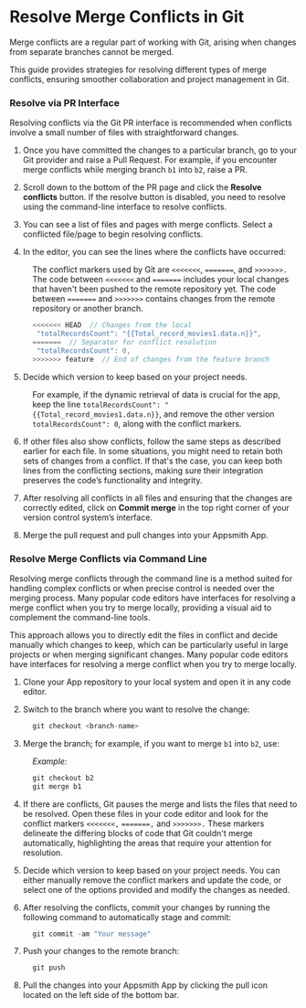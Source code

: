 # Resolve Merge Conflicts in Git

Merge conflicts are a regular part of working with Git, arising when changes from separate branches cannot be merged. 

This guide provides strategies for resolving different types of merge conflicts, ensuring smoother collaboration and project management in Git.



### Resolve via PR Interface
Resolving conflicts via the Git PR interface is recommended when conflicts involve a small number of files with straightforward changes.

1. Once you have committed the changes to a particular branch, go to your Git provider and raise a Pull Request. For example, if you encounter merge conflicts while merging branch `b1` into `b2`, raise a PR.

2. Scroll down to the bottom of the PR page and click the **Resolve conflicts** button. If the resolve button is disabled, you need to resolve using the command-line interface to resolve conflicts.

<dd>

<ZoomImage src="/img/conflicts-git-ui.png" alt="" caption=""/>

</dd>

3. You can see a list of files and pages with merge conflicts. Select a conflicted file/page to begin resolving conflicts.


4. In the editor, you can see the lines where the conflicts have occurred:

<dd>

The conflict markers used by Git are `<<<<<<<`, `=======`, and `>>>>>>>.` The code between `<<<<<<<` and `=======` includes your local changes that haven't been pushed to the remote repository yet. The code between `=======` and `>>>>>>>` contains changes from the remote repository or another branch.

```js
<<<<<<< HEAD  // Changes from the local
 "totalRecordsCount": "{{Total_record_movies1.data.n}}", 
=======  // Separator for conflict resolution
 "totalRecordsCount": 0, 
>>>>>>> feature  // End of changes from the feature branch
```
</dd>

5. Decide which version to keep based on your project needs. 

<dd>

For example, if the dynamic retrieval of data is crucial for the app, keep the line `totalRecordsCount": "{{Total_record_movies1.data.n}}`,  and remove the other version `totalRecordsCount": 0`, along with the conflict markers.

</dd>


6. If other files also show conflicts, follow the same steps as described earlier for each file. In some situations, you might need to retain both sets of changes from a conflict. If that's the case, you can keep both lines from the conflicting sections, making sure their integration preserves the code’s functionality and integrity.

7. After resolving all conflicts in all files and ensuring that the changes are correctly edited, click on **Commit merge** in the top right corner of your version control system’s interface. 

8. Merge the pull request and pull changes into your Appsmith App.



### Resolve Merge Conflicts via Command Line

Resolving merge conflicts through the command line is a method suited for handling complex conflicts or when precise control is needed over the merging process. Many popular code editors have interfaces for resolving a merge conflict when you try to merge locally, providing a visual aid to complement the command-line tools.

This approach allows you to directly edit the files in conflict and decide manually which changes to keep, which can be particularly useful in large projects or when merging significant changes.
Many popular code editors have interfaces for resolving a merge conflict when you try to merge locally.


1. Clone your App repository to your local system and open it in any code editor.

2. Switch to the branch where you want to resolve the change:

<dd>

```js
git checkout <branch-name>
```

</dd>

3. Merge the branch; for example, if you want to merge `b1` into `b2`, use:

<dd>

*Example:*

```js
git checkout b2
git merge b1
```

</dd>

4. If there are conflicts, Git pauses the merge and lists the files that need to be resolved. Open these files in your code editor and look for the conflict markers `<<<<<<<,` `=======,` and `>>>>>>>.` These markers delineate the differing blocks of code that Git couldn't merge automatically, highlighting the areas that require your attention for resolution.

5. Decide which version to keep based on your project needs. You can either manually remove the conflict markers and update the code, or select one of the options provided and modify the changes as needed.

<dd>

<ZoomImage src="/img/vs-code-git.png" alt="" caption=""/>

</dd>

6. After resolving the conflicts, commit your changes by running the following command to automatically stage and commit:


<dd>

```js
git commit -am "Your message"
```

</dd>

7. Push your changes to the remote branch:

<dd>

```js
git push
```


</dd>

8. Pull the changes into your Appsmith App by clicking the pull icon located on the left side of the bottom bar.

